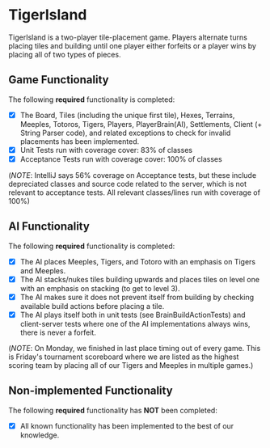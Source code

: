 # TigerIsland
TigerIsland is a two-player tile-placement game. Players alternate turns placing tiles and building until one player either forfeits or a player wins by placing all of two types of pieces.

## Game Functionality

The following **required** functionality is completed:

- [X] The Board, Tiles (including the unique first tile), Hexes, Terrains, Meeples, Totoros, Tigers, Players, PlayerBrain(AI), Settlements, Client (+ String Parser code), and related exceptions to check for invalid placements has been implemented. 
- [X] Unit Tests run with coverage cover: 83% of classes
- [X] Acceptance Tests run with coverage cover: 100% of classes 

(*NOTE*: IntelliJ says 56% coverage on Acceptance tests, but these include depreciated classes and source code related to the server, which is not relevant to acceptance tests. All relevant classes/lines run with coverage of 100%)

## AI Functionality

The following **required** functionality is completed:

- [X] The AI places Meeples, Tigers, and Totoro with an emphasis on Tigers and Meeples.
- [X] The AI stacks/nukes tiles building upwards and places tiles on level one with an emphasis on stacking (to get to level 3).
- [X] The AI makes sure it does not prevent itself from building by checking available build actions before placing a tile.
- [X] The AI plays itself both in unit tests (see BrainBuildActionTests) and client-server tests where one of the AI implementations always wins, there is never a forfeit.

(*NOTE*: On Monday, we finished in last place timing out of every game. This is Friday's tournament scoreboard where we are listed as the highest scoring team by placing all of our Tigers and Meeples in multiple games.)

## Non-implemented Functionality

The following **required** functionality has **NOT** been completed:

- [X] All known functionality has been implemented to the best of our knowledge.
